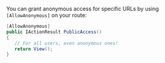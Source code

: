 You can grant anonymous access for specific URLs by using `[AllowAnonymous]` on your route:

```csharp
[AllowAnonymous]
public IActionResult PublicAccess()
{
   // For all users, even anonymous ones!
   return View();
}
```
